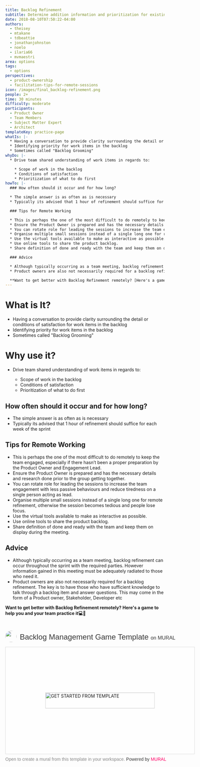 ```yaml
---
title: Backlog Refinement
subtitle: Determine addition information and prioritization for existing backlog items
date: 2018-08-10T07:50:22-04:00
authors:
  - theisey
  - mtakane
  - tdbeattie
  - jonathanjohnston
  - noelo
  - ilaria66
  - mvmaestri
area: options
tags:
  - options
perspectives:
  - product-ownership
  - facilitation-tips-for-remote-sessions
icon: /images/final_backlog-refinement.png
people: 2+
time: 30 minutes
difficulty: moderate
participants:
  - Product Owner
  - Team Members
  - Subject Matter Expert
  - Architect
templateKey: practice-page
whatIs: |-
  * Having a conversation to provide clarity surrounding the detail or conditions of satisfaction for work items in the backlog
  * Identifying priority for work items in the backlog
  * Sometimes called "Backlog Grooming"
whyDo: |-
  * Drive team shared understanding of work items in regards to:

    * Scope of work in the backlog
    * Conditions of satisfaction
    * Prioritization of what to do first
howTo: |-
  ### How often should it occur and for how long?

  * The simple answer is as often as is necessary
  * Typically its advised that 1 hour of refinement should suffice for each week of the sprint

  ### Tips for Remote Working

  * This is perhaps the one of the most difficult to do remotely to keep the team engaged, especially if there hasn’t been a proper preparation by the Product Owner and Engagement Lead.
  * Ensure the Product Owner is prepared and has the necessary details and research done prior to the group getting together.
  * You can rotate role for leading the sessions to increase the team engagement with less passive behaviours and reduce tiredness on a single person acting as lead.
  * Organise multiple small sessions instead of a single long one for remote refinement, otherwise the session becomes tedious and people lose focus.
  * Use the virtual tools available to make as interactive as possible.
  * Use online tools to share the product backlog.
  * Share definition of done and ready with the team and keep them on display during the meeting.

  ### Advice

  * Although typically occurring as a team meeting, backlog refinement can occur throughout the sprint with the required parties. However information gained in this meeting must be adequately radiated to those who need it.
  * Product owners are also not necessarily required for a backlog refinement. The key is to have those who have sufficient knowledge to talk through a backlog item and answer questions. This may come in the form of a Product owner, Stakeholder, Developer etc

  **Want to get better with Backlog Refinement remotely? [Here's a game to help you and your team practice it](https://app.mural.co/template/150bb002-566f-438c-b7a8-f1792626af8b/636b98fe-c20d-485d-a09a-d2dedcf5c935)💻🙏**
---
```

# What is It?

* Having a conversation to provide clarity surrounding the detail or conditions of satisfaction for work items in the backlog
* Identifying priority for work items in the backlog
* Sometimes called "Backlog Grooming"

# Why use it?

* Drive team shared understanding of work items in regards to:

  * Scope of work in the backlog
  * Conditions of satisfaction
  * Prioritization of what to do first

## How often should it occur and for how long?

* The simple answer is as often as is necessary
* Typically its advised that 1 hour of refinement should suffice for each week of the sprint

## Tips for Remote Working

* This is perhaps the one of the most difficult to do remotely to keep the team engaged, especially if there hasn’t been a proper preparation by the Product Owner and Engagement Lead.
* Ensure the Product Owner is prepared and has the necessary details and research done prior to the group getting together.
* You can rotate role for leading the sessions to increase the team engagement with less passive behaviours and reduce tiredness on a single person acting as lead.
* Organise multiple small sessions instead of a single long one for remote refinement, otherwise the session becomes tedious and people lose focus.
* Use the virtual tools available to make as interactive as possible.
* Use online tools to share the product backlog.
* Share definition of done and ready with the team and keep them on display during the meeting.

## Advice

* Although typically occurring as a team meeting, backlog refinement can occur throughout the sprint with the required parties. However information gained in this meeting must be adequately radiated to those who need it.
* Product owners are also not necessarily required for a backlog refinement. The key is to have those who have sufficient knowledge to talk through a backlog item and answer questions. This may come in the form of a Product owner, Stakeholder, Developer etc

**Want to get better with Backlog Refinement remotely? Here's a game to help you and your team practice it💻🙏**

<div style="width: 600px;"> <h1 style="position: relative;vertical-align: middle;display: inline-block; font-size: 24px; line-height:28px; color: #393939;margin-bottom: 14px; font-weight: 300;font-family: Proxima Nova, sans-serif;"> <img src="https://app.mural.co/static/images/samples-avatar.png" style="position: absolute; border-radius: 50%;width: 36px;height: 36px;margin-right: 14px; display: inline-block; margin-top: -6px;margin-right: 10px; vertical-align: middle;"> <span style="padding-left: 46px; display: inline-block;"> Backlog Management Game Template <span style="font-size: 16px; color: #393939; font-weight: 300;"> on MURAL </span> </span> </h1> <div style="position: relative;padding-bottom: 56.25%;height: 0; overflow: hidden; max-width: 800px; min-width: 320px; border-width: 1px; border-style: solid; border-color: #d8d8d8;"> <div style="position: absolute;top: 0;left: 0;z-index: 10; width: 100%; height: 100%;background: url(https://murally.blob.core.windows.net/thumbnails/communityplatformengineering9434/templates/150bb002-566f-438c-b7a8-f1792626af8b.png?v=08bc2c49-2678-425e-8ae3-22323578b184) no-repeat center center; background-size: cover;"> <div style="position: absolute;top: 0;left: 0;z-index: 20;width: 100%; height: 100%;background-color: white;-webkit-filter: opacity(.4);"> </div> <a href="https://app.mural.co/template/150bb002-566f-438c-b7a8-f1792626af8b/636b98fe-c20d-485d-a09a-d2dedcf5c935" target="_blank" style="transform: translate(-50%, -50%);top: 50%;left: 50%; position: absolute; z-index: 30; border: none; background: transparent;"> <img src="https://app.mural.co/static/images/button-template-large.png" alt="GET STARTED FROM TEMPLATE" width="347" height="50" style="width: 347px !important; height: 50px !important"> </a> </div> </div> <p style="margin-top: 7px;margin-bottom: 60px;line-height: 18px; font-size: 14px;font-family: Proxima Nova, sans-serif;font-weight: 400; color: #888888;"> Open to create a mural from this template in your workspace. <span style="color: #393939;"> Powered by </span> <a href="https://mural.co/" target="_blank" style="text-decoration: none;"> <span style="color: #ff0065;">MURAL</span> </a> </p></div>
